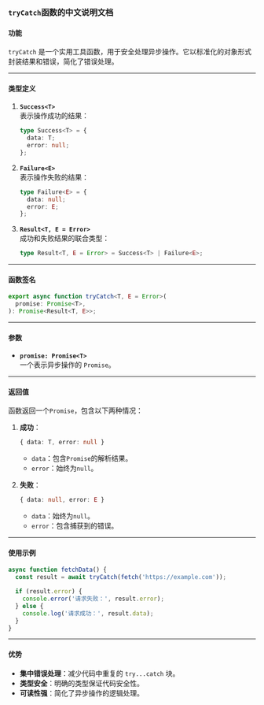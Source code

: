 ### `tryCatch`函数的中文说明文档

#### 功能

`tryCatch` 是一个实用工具函数，用于安全处理异步操作。它以标准化的对象形式封装结果和错误，简化了错误处理。

---

#### 类型定义

1. **`Success<T>`**  
   表示操作成功的结果：

   ```typescript
   type Success<T> = {
     data: T;
     error: null;
   };
   ```

2. **`Failure<E>`**  
   表示操作失败的结果：

   ```typescript
   type Failure<E> = {
     data: null;
     error: E;
   };
   ```

3. **`Result<T, E = Error>`**  
   成功和失败结果的联合类型：
   ```typescript
   type Result<T, E = Error> = Success<T> | Failure<E>;
   ```

---

#### 函数签名

```typescript
export async function tryCatch<T, E = Error>(
  promise: Promise<T>,
): Promise<Result<T, E>>;
```

---

#### 参数

- **`promise: Promise<T>`**  
   一个表示异步操作的 `Promise`。

---

#### 返回值

函数返回一个`Promise`，包含以下两种情况：

1. **成功**：

   ```typescript
   { data: T, error: null }
   ```

   - `data`：包含`Promise`的解析结果。
   - `error`：始终为`null`。

2. **失败**：
   ```typescript
   { data: null, error: E }
   ```
   - `data`：始终为`null`。
   - `error`：包含捕获到的错误。

---

#### 使用示例

```typescript
async function fetchData() {
  const result = await tryCatch(fetch('https://example.com'));

  if (result.error) {
    console.error('请求失败：', result.error);
  } else {
    console.log('请求成功：', result.data);
  }
}
```

---

#### 优势

- **集中错误处理**：减少代码中重复的 `try...catch` 块。
- **类型安全**：明确的类型保证代码安全性。
- **可读性强**：简化了异步操作的逻辑处理。
